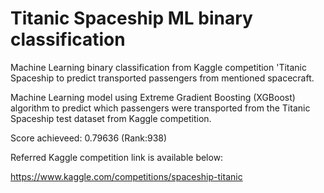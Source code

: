 # Titanic Spaceship ML binary classification
 Machine Learning binary classification from Kaggle competition 'Titanic Spaceship to predict transported passengers from mentioned spacecraft.

 Machine Learning model using Extreme Gradient Boosting (XGBoost) algorithm to predict which passengers were transported from the Titanic Spaceship test dataset from Kaggle competition.

Score achieveed: 0.79636 (Rank:938)

Referred Kaggle competition link is available below:

https://www.kaggle.com/competitions/spaceship-titanic
